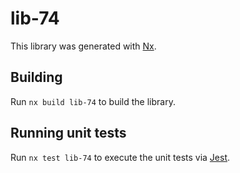 # lib-74

This library was generated with [Nx](https://nx.dev).

## Building

Run `nx build lib-74` to build the library.

## Running unit tests

Run `nx test lib-74` to execute the unit tests via [Jest](https://jestjs.io).
